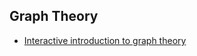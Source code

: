 ## Graph Theory
- [Interactive introduction to graph theory](https://mrpandey.github.io/d3graphTheory/index.html)
